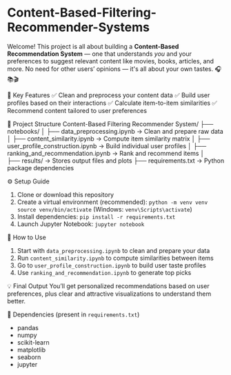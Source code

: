 # Content-Based-Filtering-Recommender-Systems
Welcome! This project is all about building a **Content-Based Recommendation System** — one that understands *you* and your preferences to suggest relevant content like movies, books, articles, and more. No need for other users’ opinions — it's all about your own tastes. 🎧📚🎬

🚀 Key Features
✅ Clean and preprocess your content data
✅ Build user profiles based on their interactions
✅ Calculate item-to-item similarities
✅ Recommend content tailored to user preferences

📁 Project Structure
Content-Based Filtering Recommender System/
├── notebooks/
│   ├── data\_preprocessing.ipynb          → Clean and prepare raw data
│   ├── content\_similarity.ipynb          → Compute item similarity matrix
│   ├── user\_profile\_construction.ipynb   → Build individual user profiles
│   ├── ranking\_and\_recommendation.ipynb  → Rank and recommend items
│      
├── results/                              → Stores output files and plots
├── requirements.txt                      → Python package dependencies

⚙️ Setup Guide

1. Clone or download this repository
2. Create a virtual environment (recommended):
   `python -m venv venv`
   `source venv/bin/activate` (Windows: `venv\Scripts\activate`)
3. Install dependencies:
   `pip install -r requirements.txt`
4. Launch Jupyter Notebook:
   `jupyter notebook`

🧠 How to Use

1. Start with `data_preprocessing.ipynb` to clean and prepare your data
2. Run `content_similarity.ipynb` to compute similarities between items
3. Go to `user_profile_construction.ipynb` to build user taste profiles
4. Use `ranking_and_recommendation.ipynb` to generate top picks


💡 Final Output
You’ll get personalized recommendations based on user preferences, plus clear and attractive visualizations to understand them better.

🧰 Dependencies
(present in `requirements.txt`)

* pandas
* numpy
* scikit-learn
* matplotlib
* seaborn
* jupyter


